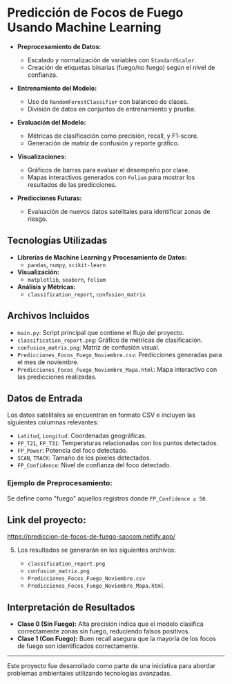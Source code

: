 # Predicción de Focos de Fuego Usando Machine Learning

- **Preprocesamiento de Datos:**

  - Escalado y normalización de variables con `StandardScaler`.
  - Creación de etiquetas binarias (fuego/no fuego) según el nivel de confianza.

- **Entrenamiento del Modelo:**

  - Uso de `RandomForestClassifier` con balanceo de clases.
  - División de datos en conjuntos de entrenamiento y prueba.

- **Evaluación del Modelo:**

  - Métricas de clasificación como precisión, recall, y F1-score.
  - Generación de matriz de confusión y reporte gráfico.

- **Visualizaciones:**

  - Gráficos de barras para evaluar el desempeño por clase.
  - Mapas interactivos generados con `Folium` para mostrar los resultados de las predicciones.

- **Predicciones Futuras:**

  - Evaluación de nuevos datos satelitales para identificar zonas de riesgo.

## Tecnologías Utilizadas

- **Librerías de Machine Learning y Procesamiento de Datos:**
  - `pandas`, `numpy`, `scikit-learn`
- **Visualización:**
  - `matplotlib`, `seaborn`, `folium`
- **Análisis y Métricas:**
  - `classification_report`, `confusion_matrix`

## Archivos Incluidos

- `main.py`: Script principal que contiene el flujo del proyecto.
- `classification_report.png`: Gráfico de métricas de clasificación.
- `confusion_matrix.png`: Matriz de confusión visual.
- `Predicciones_Focos_Fuego_Noviembre.csv`: Predicciones generadas para el mes de noviembre.
- `Predicciones_Focos_Fuego_Noviembre_Mapa.html`: Mapa interactivo con las predicciones realizadas.

## Datos de Entrada

Los datos satelitales se encuentran en formato CSV e incluyen las siguientes columnas relevantes:

- `Latitud`, `Longitud`: Coordenadas geográficas.
- `FP_T21`, `FP_T31`: Temperaturas relacionadas con los puntos detectados.
- `FP_Power`: Potencia del foco detectado.
- `SCAN`, `TRACK`: Tamaño de los píxeles detectados.
- `FP_Confidence`: Nivel de confianza del foco detectado.

### Ejemplo de Preprocesamiento:

Se define como "fuego" aquellos registros donde `FP_Confidence ≥ 50`.

## Link del proyecto:

https://prediccion-de-focos-de-fuego-saocom.netlify.app/

5. Los resultados se generarán en los siguientes archivos:

   - `classification_report.png`
   - `confusion_matrix.png`
   - `Predicciones_Focos_Fuego_Noviembre.csv`
   - `Predicciones_Focos_Fuego_Noviembre_Mapa.html`


## Interpretación de Resultados

- **Clase 0 (Sin Fuego):** Alta precisión indica que el modelo clasifica correctamente zonas sin fuego, reduciendo falsos positivos.
- **Clase 1 (Con Fuego):** Buen recall asegura que la mayoría de los focos de fuego son identificados correctamente.

---

Este proyecto fue desarrollado como parte de una iniciativa para abordar problemas ambientales utilizando tecnologías avanzadas.

